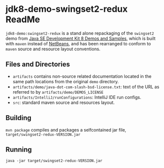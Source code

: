 # jdk8-demo-swingset2-redux ReadMe

`jdk8-demo:swingset2-redux` is a stand alone repackaging of the `swingset2` demo from [Java SE Development Kit 8 Demos and Samples](https://www.oracle.com/java/technologies/java-archive-misc-downloads.html),
which is built with `maven` instead of [NetBeans](https://netbeans.apache.org/front/main/index.html), and has been rearranged to conform to `maven` source and resource layout conventions.


## Files and Directories

 - `artifacts` contains non-source related documentation located in the same path locations from the original `demo` directory.
 - `artifacts/demo/java-dot-com-slash-bsd-license.txt`: text of the URL as referred to by `artifacts/demo/DEMOS_LICENSE`
 - `artifacts/IntelliJ/runConfigurations`: IntelliJ IDE run configs.
 - `src`: standard maven source and resources layout.


## Building

`mvn package` compiles and packages a selfcontained jar file, `target/swingset2-redux-VERSION.jar`
 
## Running

`java -jar target/swingset2-redux-VERSION.jar` 
